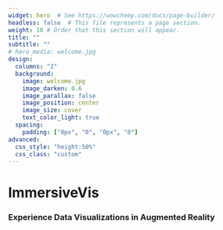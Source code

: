 ```yaml
---
widget: hero  # See https://wowchemy.com/docs/page-builder/
headless: false  # This file represents a page section.
weight: 10 # Order that this section will appear.
title: ""
subtitle: ""
# hero_media: welcome.jpg
design:
  columns: "2"
  background:
    image: welcome.jpg
    image_darken: 0.6
    image_parallax: false
    image_position: center
    image_size: cover
    text_color_light: true
  spacing:
    padding: ["0px", "0", "0px", "0"]
advanced:
  css_style: "height:50%"
  css_class: "custom"
---
```


# ImmersiveVis
### Experience Data Visualizations in Augmented Reality